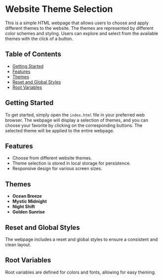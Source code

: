 # Website Theme Selection

This is a simple HTML webpage that allows users to choose and apply different themes to the website. The themes are represented by different color schemes and styling. Users can explore and select from the available themes with the click of a button.

## Table of Contents

- [Getting Started](#getting-started)
- [Features](#features)
- [Themes](#themes)
- [Reset and Global Styles](#reset-and-global-styles)
- [Root Variables](#root-variables)

## Getting Started

To get started, simply open the `index.html` file in your preferred web browser. The webpage will display a selection of themes, and you can choose your favorite by clicking on the corresponding buttons. The selected theme will be applied to the entire webpage.

## Features

- Choose from different website themes.
- Theme selection is stored in local storage for persistence.
- Responsive design for various screen sizes.

## Themes

- **Ocean Breeze**
- **Mystic Midnight**
- **Night Shift**
- **Golden Sunrise**

## Reset and Global Styles

The webpage includes a reset and global styles to ensure a consistent and clean layout.

## Root Variables

Root variables are defined for colors and fonts, allowing for easy theming.

